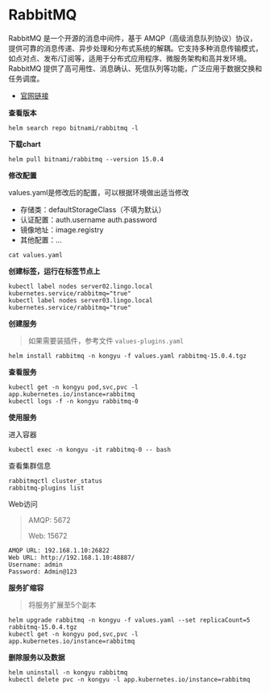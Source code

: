 # RabbitMQ

RabbitMQ 是一个开源的消息中间件，基于 AMQP（高级消息队列协议）协议，提供可靠的消息传递、异步处理和分布式系统的解耦。它支持多种消息传输模式，如点对点、发布/订阅等，适用于分布式应用程序、微服务架构和高并发环境。RabbitMQ 提供了高可用性、消息确认、死信队列等功能，广泛应用于数据交换和任务调度。

- [官网链接](https://www.rabbitmq.com/)

**查看版本**

```
helm search repo bitnami/rabbitmq -l
```

**下载chart**

```
helm pull bitnami/rabbitmq --version 15.0.4
```

**修改配置**

values.yaml是修改后的配置，可以根据环境做出适当修改

- 存储类：defaultStorageClass（不填为默认）
- 认证配置：auth.username auth.password
- 镜像地址：image.registry
- 其他配置：...

```
cat values.yaml
```

**创建标签，运行在标签节点上**

```
kubectl label nodes server02.lingo.local kubernetes.service/rabbitmq="true"
kubectl label nodes server03.lingo.local kubernetes.service/rabbitmq="true"
```

**创建服务**

> 如果需要装插件，参考文件 `values-plugins.yaml`

```
helm install rabbitmq -n kongyu -f values.yaml rabbitmq-15.0.4.tgz
```

**查看服务**

```
kubectl get -n kongyu pod,svc,pvc -l app.kubernetes.io/instance=rabbitmq
kubectl logs -f -n kongyu rabbitmq-0
```

**使用服务**

进入容器

```
kubectl exec -n kongyu -it rabbitmq-0 -- bash
```

查看集群信息

```
rabbitmqctl cluster_status
rabbitmq-plugins list
```

Web访问

> AMQP: 5672
>
> Web: 15672

```
AMQP URL: 192.168.1.10:26822
Web URL: http://192.168.1.10:48887/
Username: admin
Password: Admin@123
```

**服务扩缩容**

> 将服务扩展至5个副本

```
helm upgrade rabbitmq -n kongyu -f values.yaml --set replicaCount=5 rabbitmq-15.0.4.tgz
kubectl get -n kongyu pod,svc,pvc -l app.kubernetes.io/instance=rabbitmq
```

**删除服务以及数据**

```
helm uninstall -n kongyu rabbitmq
kubectl delete pvc -n kongyu -l app.kubernetes.io/instance=rabbitmq
```

